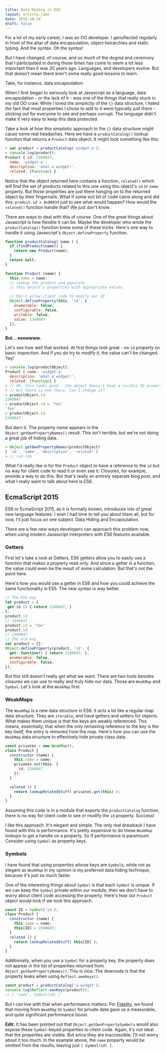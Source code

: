 ```yaml
---
title: Data Hiding in ES6
layout: article.jade
date: 2016-10-14
draft: false
---
```


For a lot of my early career, I was an OO developer. I genuflected regularly in
front of the altar of data encapsulation, object heirarchies and static typing.
And the syntax. Oh the syntax!

But I have changed, of course, and so much of the dogma and ceremony that
I participated in during those times has come to seem a lot less important
than it was 20 years ago. Languages, and developers evolve. But that doesn't
mean there aren't some really good lessons to learn.

Take, for instance, data encapsulation.

<!-- More -->

When I first began to seriously look at Javascript as a language, data
encapsulation - or the lack of it - was one of the things that really stuck
in my old OO craw. While I loved the simplicity of the `{}` data structure,
I hated the fact that most properties I chose to add to it were typically
just there - sticking out for everyone to see and perhaps corrupt. The language
didn't make it very easy to keep this data protected.

Take a look at how this simplistic approach to the `{}` data structure
might cause some real headaches. Here we have a `productCatalog()` lookup
function that returns a `Product` data object. It might look something like
this:

````js
> var product = productCatalog('widget-a');
> console.log(product);
Product { id: 2340847,
  name: 'widget-a',
  description: 'what a widget!',
  related: [Function] }
````

Notice that the object returned here contains a function, `related()` which
will find the set of products related to this one using this object's `id`
or `name` property. But those properties are just there hanging on to the
returned object by their fingernails. What if some evil bit of code came along
and did this: `product.id = 0x00034` just to see what would happen? How
would the `related()` function handle that? We just don't know.

There are ways to deal with this of course. One of the great things
about Javascript is how flexible it can be. Maybe the developer who wrote
the `productCatalog()` function knew some of these tricks. Here's one way
to handle it using Javascript's `Object.defineProperty` function.

```js
function productCatalog( name ) {
  if (findProduct(name)) {
    return new Product(name);
  }
  return null;
}

function Product (name) {
  this.name = name;
  // lookup the product and populate
  // this object's properties with appropriate values.

  // Don't allow client code to modify our ID
  Object.defineProperty(this, 'id', {
    enumerable: false,
    configurable: false,
    writable: false,
    value: 2340847
  });
}
```

**But... eeewwww.**

Let's see how well that worked. At first things look great -
no `id` property on basic inspection. And if you do try to modify it,
the value can't be changed. Yay!

```js
> console.log(productObject);
Product { name: 'widget-a'
  description: 'what a widget!',
  related: [Function] }
> // OK, this looks good - the object doesn't have a visible ID property. Nice!
> // But there is one there. Can I change it?
> productObject.id
2340847
> productObject.id = 'foo'
'foo'
> productObject.id
2340847
```

But darn it. The property name appears in the `Object.getOwnPropertyNames()`
result. This isn't terrible, but we're not doing a great job of hiding data.

```js
> Object.getOwnPropertyNames(productObject)
[ 'id', 'name', 'description', 'related' ]
> // ruh roh
```

What I'd really like is for the `Product` object to have a reference to the
`id` but no way for client code to read it or even see it. Closures, for example,
provide a way to do this. But that's really an entirely separate blog post, and what
I really want to talk about here is ES6.

## EcmaScript 2015

ES6 or EcmaScript 2015, as it is formally known, introduces lots of great
new language features. I wish I had time to tell you about them all, but
for now, I'll just focus on one subject. Data Hiding and Encapsulation.

There are a few new ways developers can approach this problem now, when
using modern Javascript interpreters with ES6 features available.

### Getters

First let's take a look at Getters. ES6 getters allow you to easily
use a function that makes a property read only. And since a getter is a
function, the value could even be the result of some calculation. But
that's not the point here.

Here's how you would use a getter in ES6 and how you could achieve the
same functionality in ES5. The new syntax is way better.

```js
// The ES6 way
let product = {
 get id () { return 2340847; }
};
product.id
// 2340847
product.id = 'foo'
product.id
// 2340847
// The old way
var product = {};
Object.defineProperty(product, 'id', {
  get: function() { return 2340847; },
  enumerable: false,
  configurable: false,
});
```

But this still doesn't really get what we want. There are two tools
besides closures we can use to really and truly hide our data. Those are
`WeakMap` and `Symbol`. Let's look at the `WeakMap` first.

### WeakMaps

The `WeakMap` is a new data structure in ES6. It acts a lot like
a regular map data structure. They are `iterable`, and have getters and
setters for objects. What makes them unique is that the keys are weakly
referenced. This means, essentially, that when the only remaining reference
to the key is the key itself, the entry is removed from the map. Here's
how you can use the `WeakMap` data structure to effectively hide private
class data.

```js
const privates = new WeakMap();
class Product {
  constructor (name) {
    this.name = name;
    privates.set(this, {
      id: 2340847
    });
  }

  related () {
    return lookupRelatedStuff( privates.get(this) );
  }
}
```

Assuming this code is in a module that exports the `productCatalog`
function, there is no way for client code to see or modify the `id`
property. Success!

I like this approach. It's elegant and simple. The only real drawback I
have found with this is performance. It's pretty expensive to do these
`WeakMap` lookups to get a handle on a property. So if performance is
paramount. Consider using `Symbol` as property keys.

### Symbols

I have found that using properties whose keys are `Symbol`s, while not
as elegant as `WeakMap` in my opinion is my preferred data hiding
technique, because it's just so much faster.

One of the interesting things about `Symbol` is that each `Symbol`
is unique. If we can keep the `Symbol` private within our module,
then we don't have to worry about client code accessing the property.
Here's how our `Product` object would look if we took this approach.

```js
const ID = Symbol('id');
class Product {
  constructor (name) {
    this.name = name;
    this[ID] = 2340847;
  }
  related () {
    return lookupRelatedStuff( this[ID] );
  }
}
```

Additionally, when you use a `Symbol` for a property key, the property
does not appear in the list of properties returned from
`Object.getOwnPropertyNames()`. This is nice. The downside is that
the property leaks when using `Reflect.ownKeys()`.

```js
const product = productCatalog('a-widget');
console.log(Reflect.ownKeys(product));
// [ 'name', Symbol(id) ]
```

But I can live with that when performance matters. For
[Fidelity](https://npmjs.com/package/fidelity), we found that moving
from `WeakMap` to `Symbol` for private data gave us a measurable, and
quite significant performance boost.

**Edit:** It has been pointed out that `Object.getOwnPropertySymbols`
would also expose these `Symbol`-keyed properties to client code. Again,
it's not ideal that the properties are visible. But since they are
inaccessible, I'll not worry about it too much. In the example above,
the `name` property would be omitted from the results, leaving just
`[ Symbol(id) ]`.
